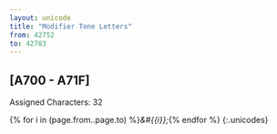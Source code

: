 ```yaml
---
layout: unicode
title: "Modifier Tone Letters"
from: 42752
to: 42783
---
```


## 	[A700 - A71F]

Assigned Characters: 32

{% for i in (page.from..page.to) %}<i>&#{{i}};</i>{% endfor %}
{:.unicodes}
